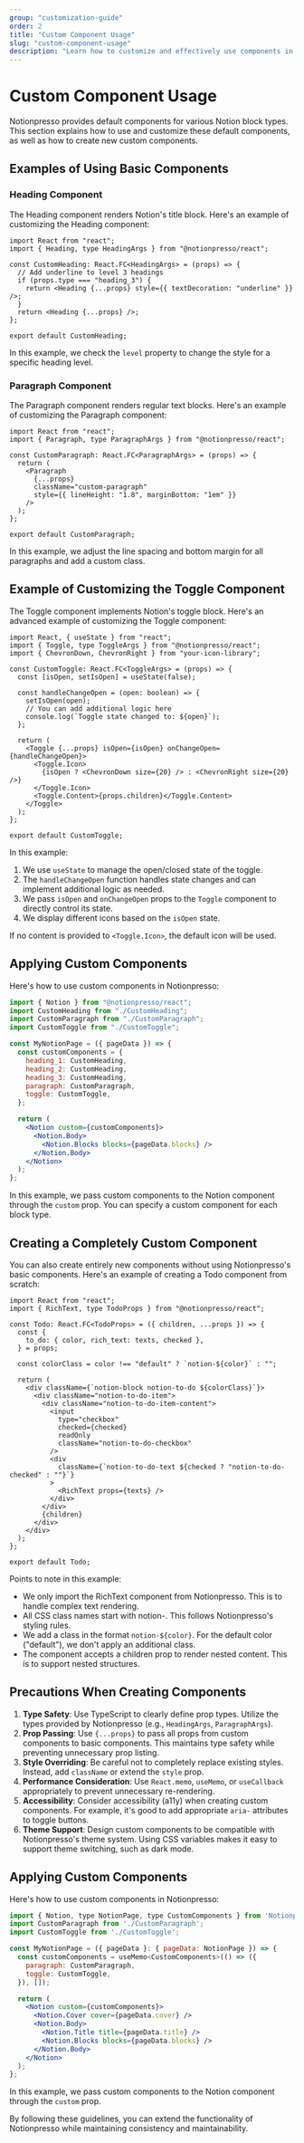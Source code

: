 ```yaml
---
group: "customization-guide"
order: 2
title: "Custom Component Usage"
slug: "custom-component-usage"
description: "Learn how to customize and effectively use components in Notionpresso."
---
```


# Custom Component Usage

Notionpresso provides default components for various Notion block types. This section explains how to use and customize these default components, as well as how to create new custom components.

## Examples of Using Basic Components

### Heading Component

The Heading component renders Notion's title block. Here's an example of customizing the Heading component:

```tsx
import React from "react";
import { Heading, type HeadingArgs } from "@notionpresso/react";

const CustomHeading: React.FC<HeadingArgs> = (props) => {
  // Add underline to level 3 headings
  if (props.type === "heading_3") {
    return <Heading {...props} style={{ textDecoration: "underline" }} />;
  }
  return <Heading {...props} />;
};

export default CustomHeading;
```

In this example, we check the `level` property to change the style for a specific heading level.

### Paragraph Component

The Paragraph component renders regular text blocks. Here's an example of customizing the Paragraph component:

```tsx
import React from "react";
import { Paragraph, type ParagraphArgs } from "@notionpresso/react";

const CustomParagraph: React.FC<ParagraphArgs> = (props) => {
  return (
    <Paragraph
      {...props}
      className="custom-paragraph"
      style={{ lineHeight: "1.8", marginBottom: "1em" }}
    />
  );
};

export default CustomParagraph;
```

In this example, we adjust the line spacing and bottom margin for all paragraphs and add a custom class.

## Example of Customizing the Toggle Component

The Toggle component implements Notion's toggle block. Here's an advanced example of customizing the Toggle component:

```tsx
import React, { useState } from "react";
import { Toggle, type ToggleArgs } from "@notionpresso/react";
import { ChevronDown, ChevronRight } from "your-icon-library";

const CustomToggle: React.FC<ToggleArgs> = (props) => {
  const [isOpen, setIsOpen] = useState(false);

  const handleChangeOpen = (open: boolean) => {
    setIsOpen(open);
    // You can add additional logic here
    console.log(`Toggle state changed to: ${open}`);
  };

  return (
    <Toggle {...props} isOpen={isOpen} onChangeOpen={handleChangeOpen}>
      <Toggle.Icon>
        {isOpen ? <ChevronDown size={20} /> : <ChevronRight size={20} />}
      </Toggle.Icon>
      <Toggle.Content>{props.children}</Toggle.Content>
    </Toggle>
  );
};

export default CustomToggle;
```

In this example:

1. We use `useState` to manage the open/closed state of the toggle.
2. The `handleChangeOpen` function handles state changes and can implement additional logic as needed.
3. We pass `isOpen` and `onChangeOpen` props to the `Toggle` component to directly control its state.
4. We display different icons based on the `isOpen` state.

If no content is provided to `<Toggle.Icon>`, the default icon will be used.

## Applying Custom Components

Here's how to use custom components in Notionpresso:

```jsx
import { Notion } from "@notionpresso/react";
import CustomHeading from "./CustomHeading";
import CustomParagraph from "./CustomParagraph";
import CustomToggle from "./CustomToggle";

const MyNotionPage = ({ pageData }) => {
  const customComponents = {
    heading_1: CustomHeading,
    heading_2: CustomHeading,
    heading_3: CustomHeading,
    paragraph: CustomParagraph,
    toggle: CustomToggle,
  };

  return (
    <Notion custom={customComponents}>
      <Notion.Body>
        <Notion.Blocks blocks={pageData.blocks} />
      </Notion.Body>
    </Notion>
  );
};
```

In this example, we pass custom components to the Notion component through the `custom` prop. You can specify a custom component for each block type.

## Creating a Completely Custom Component

You can also create entirely new components without using Notionpresso's basic components. Here's an example of creating a Todo component from scratch:

```tsx
import React from "react";
import { RichText, type TodoProps } from "@notionpresso/react";

const Todo: React.FC<TodoProps> = ({ children, ...props }) => {
  const {
    to_do: { color, rich_text: texts, checked },
  } = props;

  const colorClass = color !== "default" ? `notion-${color}` : "";

  return (
    <div className={`notion-block notion-to-do ${colorClass}`}>
      <div className="notion-to-do-item">
        <div className="notion-to-do-item-content">
          <input
            type="checkbox"
            checked={checked}
            readOnly
            className="notion-to-do-checkbox"
          />
          <div
            className={`notion-to-do-text ${checked ? "notion-to-do-checked" : ""}`}
          >
            <RichText props={texts} />
          </div>
        </div>
        {children}
      </div>
    </div>
  );
};

export default Todo;
```

Points to note in this example:

- We only import the RichText component from Notionpresso. This is to handle complex text rendering.
- All CSS class names start with notion-. This follows Notionpresso's styling rules.
- We add a class in the format `notion-${color}`. For the default color ("default"), we don't apply an additional class.
- The component accepts a children prop to render nested content. This is to support nested structures.

## Precautions When Creating Components

1. **Type Safety**: Use TypeScript to clearly define prop types. Utilize the types provided by Notionpresso (e.g., `HeadingArgs`, `ParagraphArgs`).
2. **Prop Passing**: Use `{...props}` to pass all props from custom components to basic components. This maintains type safety while preventing unnecessary prop listing.
3. **Style Overriding**: Be careful not to completely replace existing styles. Instead, add `className` or extend the `style` prop.
4. **Performance Consideration**: Use `React.memo`, `useMemo`, or `useCallback` appropriately to prevent unnecessary re-rendering.
5. **Accessibility**: Consider accessibility (a11y) when creating custom components. For example, it's good to add appropriate `aria-` attributes to toggle buttons.
6. **Theme Support**: Design custom components to be compatible with Notionpresso's theme system. Using CSS variables makes it easy to support theme switching, such as dark mode.

## Applying Custom Components

Here's how to use custom components in Notionpresso:

```jsx
import { Notion, type NotionPage, type CustomComponents } from 'Notionpresso';
import CustomParagraph from './CustomParagraph';
import CustomToggle from './CustomToggle';

const MyNotionPage = ({ pageData }: { pageData: NotionPage }) => {
  const customComponents = useMemo<CustomComponents>(() => ({
    paragraph: CustomParagraph,
    toggle: CustomToggle,
  }), []);

  return (
    <Notion custom={customComponents}>
      <Notion.Cover cover={pageData.cover} />
      <Notion.Body>
        <Notion.Title title={pageData.title} />
        <Notion.Blocks blocks={pageData.blocks} />
      </Notion.Body>
    </Notion>
  );
};
```

In this example, we pass custom components to the Notion component through the `custom` prop.

By following these guidelines, you can extend the functionality of Notionpresso while maintaining consistency and maintainability.
